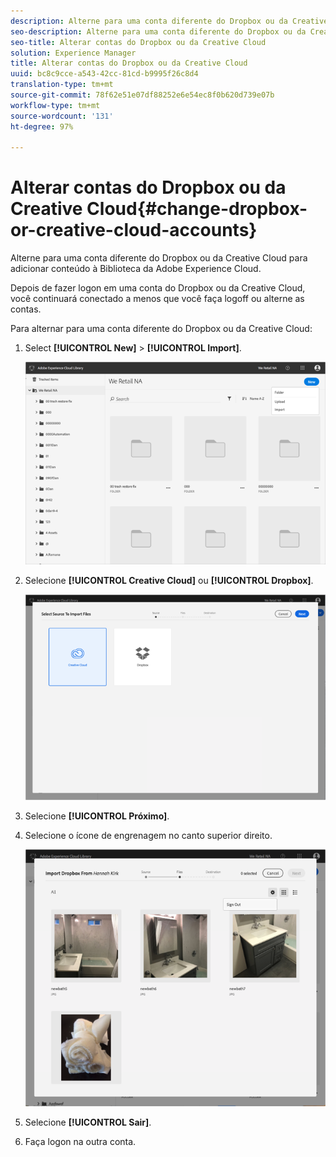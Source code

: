```yaml
---
description: Alterne para uma conta diferente do Dropbox ou da Creative Cloud para adicionar conteúdo à Biblioteca da Adobe Experience Cloud.
seo-description: Alterne para uma conta diferente do Dropbox ou da Creative Cloud para adicionar conteúdo à Biblioteca da Adobe Experience Cloud.
seo-title: Alterar contas do Dropbox ou da Creative Cloud
solution: Experience Manager
title: Alterar contas do Dropbox ou da Creative Cloud
uuid: bc8c9cce-a543-42cc-81cd-b9995f26c8d4
translation-type: tm+mt
source-git-commit: 78f62e51e07df88252e6e54ec8f0b620d739e07b
workflow-type: tm+mt
source-wordcount: '131'
ht-degree: 97%

---
```



# Alterar contas do Dropbox ou da Creative Cloud{#change-dropbox-or-creative-cloud-accounts}

Alterne para uma conta diferente do Dropbox ou da Creative Cloud para adicionar conteúdo à Biblioteca da Adobe Experience Cloud.

Depois de fazer logon em uma conta do Dropbox ou da Creative Cloud, você continuará conectado a menos que você faça logoff ou alterne as contas.

Para alternar para uma conta diferente do Dropbox ou da Creative Cloud:

1. Select **[!UICONTROL New]** > **[!UICONTROL Import]**.

   ![](assets/library_new_folder_upload.png)

1. Selecione **[!UICONTROL Creative Cloud]** ou **[!UICONTROL Dropbox]**.

   ![](assets/library_import_cc.png)

1. Selecione **[!UICONTROL Próximo]**.
1. Selecione o ícone de engrenagem no canto superior direito.

   ![](assets/library_switch_accounts.png)

1. Selecione **[!UICONTROL Sair]**.
1. Faça logon na outra conta.

